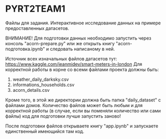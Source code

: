 # PYRT2TEAM1
Файлы для задания. Интерактивное исследование данных на примере предоставленных датасетов.

ВНИМАНИЕ! Для подготовки данных необходимо запустить через консоль "acorn-prepare.py" или же открыть книгу "acorn-подготовка.ipynb" и следовать написаному в ней.

Источник всех изначальных файлов датасетов тут: https://www.kaggle.com/jeanmidev/smart-meters-in-london Для корректной работы в корне со всеми файлами проекта должны быть:
  1. weather_daily_darksky.csv
  2. informations_households.csv
  3. acorn_details.csv

Кроме того, в этой же директории должна быть папка "daily_dataset" с файлами домов. Количество файлов может быть любым и для корректной работы (в случае, если вы поменяли количество или сами файлы) код для подготовки лучше запустить заново!

После подготовки файлов открываете книгу "app.ipynb" и запускаете единственный имеющийся там код.
